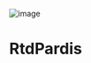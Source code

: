 ![image](https://github.com/user-attachments/assets/9a34a682-d69e-4ccd-9f80-6aa8c8e5839f)
# RtdPardis
